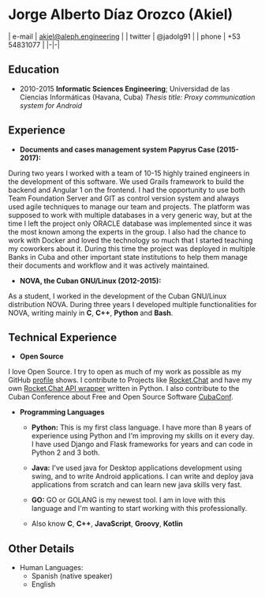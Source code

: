 # Jorge Alberto Díaz Orozco (Akiel)

| e-mail  | akiel@aleph.engineering |
| twitter | @jadolg91               |
| phone   | +53 54831077            |
|-|-|


## Education

* 2010-2015
**Informatic Sciences Engineering**; Universidad de las Ciencias Informáticas (Havana, Cuba)
*Thesis title: Proxy communication system for Android*


## Experience

* **Documents and cases management system Papyrus Case (2015-2017):**

During two years I worked with a team of 10-15 highly trained engineers in the development of this software. We used Grails framework to build the backend and Angular 1 on the frontend. I had the opportunity to use both Team Foundation Server and GIT as control version system and always used agile techniques to manage our team and projects. The platform was supposed to work with multiple databases in a very generic way, but at the time I left the project only ORACLE database was implemented since it was the most known among the experts in the group. I also had the chance to work with Docker and loved the technology so much that I started teaching my coworkers about it. During this time the project was deployed in multiple Banks in Cuba and other important state institutions to help them manage their documents and workflow and it was actively maintained.

* **NOVA, the Cuban GNU/Linux (2012-2015):**

As a student, I worked in the development of the Cuban GNU/Linux distribution NOVA. During three years I developed multiple functionalities for NOVA, writing mainly in **C**, **C++**, **Python** and **Bash**.

## Technical Experience

* **Open Source**

I love Open Source. I try to open as much of my work as possible as my GitHub [profile](https://github.com/jadolg) shows. I contribute to Projects like [Rocket.Chat](http://rocket.chat) and have my own [Rocket.Chat API wrapper](https://github.com/jadolg/rocketchat_API) written in Python. I also contribute to the Cuban Conference about Free and Open Source Software [CubaConf](http://cubaconf.org/).

* **Programming Languages**
  * **Python:** This is my first class language. I have more than 8 years of experience using Python and I'm improving my skills on it every day. I have used Django and Flask frameworks for years and can code in Python 2 and 3 both. 

  * **Java:** I've used java for Desktop applications development using swing, and to write Android applications. I can write and deploy java applications from scratch and can learn new java skills very fast.

  * **GO:** GO or GOLANG is my newest tool. I am in love with this language and I'm wanting to start working with this professionally.

  * Also know **C**, **C++**, **JavaScript**, **Groovy**, **Kotlin**


## Other Details

* Human Languages:
  * Spanish (native speaker)
  * English
